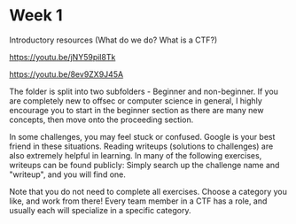 # Week 1

Introductory resources (What do we do? What is a CTF?)

https://youtu.be/jNY59pil8Tk

https://youtu.be/8ev9ZX9J45A

The folder is split into two subfolders - Beginner and non-beginner. If you are completely new to offsec or computer science in general, I highly encourage you to start in the beginner section as there are many new concepts, then move onto the proceeding section.

In some challenges, you may feel stuck or confused. Google is your best friend in these situations. Reading writeups (solutions to challenges) are also extremely helpful in learning. In many of the following exercises, writeups can be found publicly: Simply search up the challenge name and "writeup", and you will find one. 

Note that you do not need to complete all exercises. Choose a category you like, and work from there! Every team member in a CTF has a role, and usually each will specialize in a specific category.





